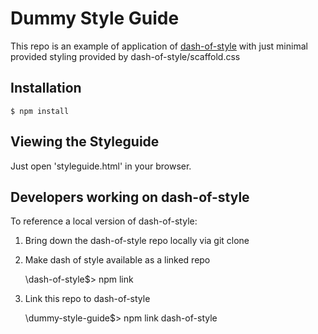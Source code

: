 Dummy Style Guide
=================

This repo is an example of application of [dash-of-style](//github.com/demingfactor/dash-of-style) with just minimal provided styling provided by dash-of-style/scaffold.css

Installation
------------

    $ npm install


Viewing the Styleguide
----------------------

Just open 'styleguide.html' in your browser.


Developers working on dash-of-style
-----------------------------------

To reference a local version of dash-of-style:

1. Bring down the dash-of-style repo locally via git clone

2. Make dash of style available as a linked repo

    \dash-of-style$> npm link

3. Link this repo to dash-of-style

    \dummy-style-guide$>  npm link dash-of-style